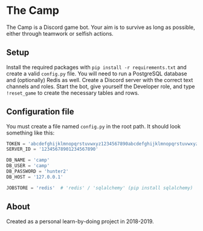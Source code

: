 # The Camp
The Camp is a Discord game bot. Your aim is to survive as long as possible, either through teamwork or selfish actions.

## Setup

Install the required packages with `pip install -r requirements.txt` and create a valid `config.py` file.
You will need to run a PostgreSQL database and (optionally) Redis as well. Create a Discord server with the correct
text channels and roles. Start the bot, give yourself the Developer role, and type `!reset_game` to create the
necessary tables and rows.

## Configuration file

You must create a file named `config.py` in the root path. It should look something like this:

```python
TOKEN = 'abcdefghijklmnopqrstuvwxyz1234567890abcdefghijklmnopqrstuvwxyz1234567890'
SERVER_ID = '12345678901234567890'

DB_NAME = 'camp'
DB_USER = 'camp'
DB_PASSWORD = 'hunter2'
DB_HOST = '127.0.0.1'

JOBSTORE = 'redis'  # 'redis' / 'sqlalchemy' (pip install sqlalchemy)
```

## About

Created as a personal learn-by-doing project in 2018-2019.
